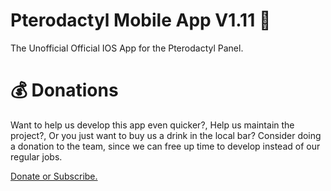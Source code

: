 # Pterodactyl Mobile App V1.11 🚀

The Unofficial Official IOS App for the Pterodactyl Panel.

# 💰 Donations

Want to help us develop this app even quicker?, Help us maintain the project?, Or you just want to buy us a drink in the local bar? Consider doing a donation to the team, since we can free up time to develop instead of our regular jobs. 

[Donate or Subscribe.](https://ko-fi.com/servunit)

